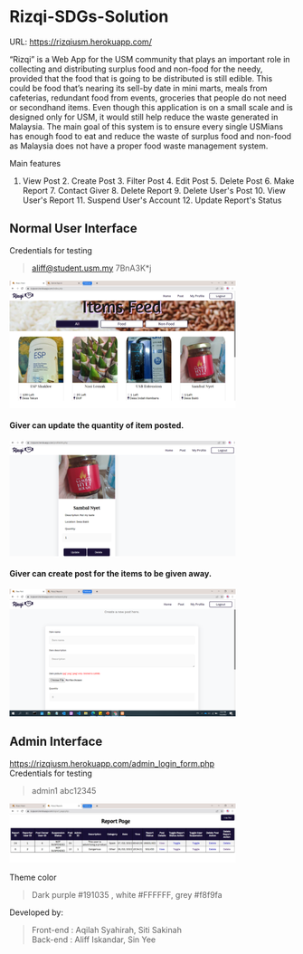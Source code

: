 # Rizqi-SDGs-Solution
URL: https://rizqiusm.herokuapp.com/

“Rizqi” is a Web App for the USM community that plays an important role in collecting and distributing surplus food and non-food for the needy, provided that the food that is going to be distributed is still edible. This could be food that’s nearing its sell-by date in mini marts, meals from cafeterias, redundant food from events, groceries that people do not need or secondhand items. Even though this application is on a small scale and is designed only for USM, it would still help reduce the waste generated in Malaysia. The main goal of this system is to ensure every single USMians has enough food to eat and reduce the waste of surplus food and non-food as Malaysia does not have a proper food waste management system.

Main features
1. View Post 2. Create Post 3. Filter Post 4. Edit Post 5. Delete Post 6. Make Report 7. Contact Giver 8. Delete Report 9. Delete User's Post 10. View User's Report 11. Suspend User's Account 12. Update Report's Status

## Normal User Interface
Credentials for testing <br>
> aliff@student.usm.my
> 7BnA3K*j

<img src = "screenshots/feed.png" width=400 >

#### Giver can update the quantity of item posted.
<img src = "screenshots/profile.png" width=400 >

#### Giver can create post for the items to be given away.
<img src = "screenshots/createpost.png" width=400 >

## Admin Interface
https://rizqiusm.herokuapp.com/admin_login_form.php <br>
Credentials for testing
> admin1
> abc12345

<img src = "screenshots/report.jpg" width=400 >

Theme color
> Dark purple #191035 , white #FFFFFF, grey #f8f9fa

Developed by:

> Front-end : Aqilah Syahirah, Siti Sakinah <br>
> Back-end : Aliff Iskandar, Sin Yee
